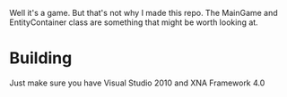 Well it's a game. But that's not why I made this repo.
The MainGame and EntityContainer class are something that might be worth looking at.

Building
========
Just make sure you have Visual Studio 2010 and XNA Framework 4.0